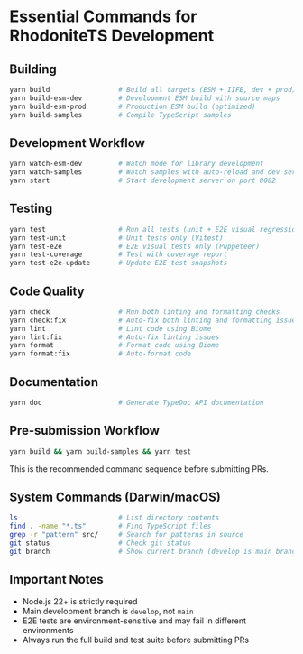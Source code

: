 # Essential Commands for RhodoniteTS Development

## Building
```bash
yarn build                 # Build all targets (ESM + IIFE, dev + prod)
yarn build-esm-dev         # Development ESM build with source maps
yarn build-esm-prod        # Production ESM build (optimized)
yarn build-samples         # Compile TypeScript samples
```

## Development Workflow
```bash
yarn watch-esm-dev         # Watch mode for library development
yarn watch-samples         # Watch samples with auto-reload and dev server
yarn start                 # Start development server on port 8082
```

## Testing
```bash
yarn test                  # Run all tests (unit + E2E visual regression)
yarn test-unit             # Unit tests only (Vitest)
yarn test-e2e              # E2E visual tests only (Puppeteer)
yarn test-coverage         # Test with coverage report
yarn test-e2e-update       # Update E2E test snapshots
```

## Code Quality
```bash
yarn check                 # Run both linting and formatting checks
yarn check:fix             # Auto-fix both linting and formatting issues
yarn lint                  # Lint code using Biome
yarn lint:fix              # Auto-fix linting issues
yarn format                # Format code using Biome
yarn format:fix            # Auto-format code
```

## Documentation
```bash
yarn doc                   # Generate TypeDoc API documentation
```

## Pre-submission Workflow
```bash
yarn build && yarn build-samples && yarn test
```
This is the recommended command sequence before submitting PRs.

## System Commands (Darwin/macOS)
```bash
ls                         # List directory contents
find . -name "*.ts"        # Find TypeScript files
grep -r "pattern" src/     # Search for patterns in source
git status                 # Check git status
git branch                 # Show current branch (develop is main branch)
```

## Important Notes
- Node.js 22+ is strictly required
- Main development branch is `develop`, not `main`
- E2E tests are environment-sensitive and may fail in different environments
- Always run the full build and test suite before submitting PRs
